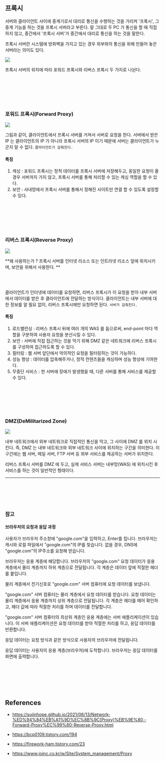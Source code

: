 ## 프록시
서버와 클라이언트 사이에 중계기로서 대리로 통신을 수행하는 것을 가리켜 '프록시', 그 중계 기능을 하는 것을 프록시 서버라고 부른다. 말 그대로 두 PC 가 통신을 할 때 직접 하지 않고, 중간에서 '프록시 서버'가 중간에서 대리로 통신을 하는 것을 말한다.

프록시 서버란 시스템에 방화벽을 가지고 있는 경우 외부와의 통신을 위해 만들어 놓은 서버라는 의미도 있다.

![](https://images.velog.io/images/annmj/post/fcddfe11-164a-4766-b032-3c910d980178/image.png)

프록시 서버의 위치에 따라 포워드 프록시와 리버스 프록시 두 가지로 나뉜다.

<br>
<br>
<br>
<br>
<br>

### 포워드 프록시(Forward Proxy)

![](https://images.velog.io/images/annmj/post/b9d9d595-27bb-4481-a654-d2c4e3a11317/image.png)

그림과 같이, 클라이언트에서 프록시 서버를 거쳐서 서버로 요청을 한다. 서버에서 받은 IP 는 클라이언트의 IP 가 아니라 프록시 서버의 IP 이기 때문에 서버는 클라이언트가 누군지 알 수 없다.
`클라이언트가 감춰진다.`

#### 특징
1. 캐싱 : 포워드 프록시는 정적 데이터를 프록시 서버에 저장해두고, 동일한 요청이 올 경우 서버까지 가지 않고, 프록시 서버를 통해 처리할 수 있는 캐싱 역할을 할 수 있다.
2. 보안 : 사내망에서 프록시 서버를 통해서 정해진 사이트만 연결 할 수 있도록 설정할 수 있다.



<br>
<br>
<br>
<br>
<br>

### 리버스 프록시(Reverse Proxy)

![](https://images.velog.io/images/annmj/post/6de17d5b-93af-4b5d-94df-e75415b8a50f/image.png)

**왜 사용하는가 ?
프록시 서버를 인터넷 리소스 또는 인트라넷 리소스 앞에 위치시키며, 보안을 위해서 사용한다.
**

<br>
<br>

클라이언트가 인터넷에 데이터를 요청하면, 리버스 프록시가 이 요청을 받아 내부 서버에서 데이터를 받은 후 클라이언트에 전달하는 방식이다. 클라이언트는 내부 서버에 대한 정보를 알 필요 없이, 리버스 프록시에만 요청하면 된다.
`서버가 감춰진다.`

#### 특징
1. 로드밸런싱 : 리버스 프록시 뒤에 여러 개의 WAS 를 둠으로써, end-point 마다 역할을 구분하여 사용자 요청을 분산시킬 수 있다. 
2. 보안 : 서버에 직접 접근하는 것을 막기 위해 DMZ 같은 네트워크에 리버스 프록시를 구성하여 접근하도록 할 수 있다.
3. 필터링 : 웹 서버 앞단에서 악의적인 요청을 필터링하는 것이 가능하다.
4. 성능 향상 : 데이터를 압축해주거나, 정적 컨텐츠들을 캐싱하며 성능 향상에 기여한다.
5. 무중단 서비스 : 한 서버에 장애가 발생했을 때, 다른 서버를 통해 서비스를 제공할 수 있다.


<br>
<br>
<br>
<br>
<br>

### DMZ(DeMilitarized Zone)
![](https://images.velog.io/images/annmj/post/a7a0ed7a-c3e4-47ea-9063-470b1d4e18df/image.png)

내부 네트워크에서 외부 네트워크로 직접적인 통신을 막고, 그 사이에 DMZ 를 위치 시킨다.
즉, DMZ 는 내부 네트워크와 외부 네트워크 사이에 위치하는 구간을 의미한다. 
이 구간에는 웹 서버, 메일 서버, FTP 서버 등 외부 서비스를 제공하는 서버가 위치한다.

리버스 프록시 서버를 DMZ 에 두고, 실제 서비스 서버는 내부망(WAS) 에 위치시킨 후 서비스를 하는 것이 일반적인 형태이다.

---

<br>
<br>
<br>
<br>


### 참고
#### 브라우저의 요청과 응답 과정

사용자가 브라우저 주소창에 "google.com"을 입력하고, Enter를 칩니다.
브라우저는 캐시와 로컬 파일에서 "google.com"의 IP를 찾습니다. 없을 경우, DNS에 "google.com"의 IP주소를 요청해 받습니다.

브라우저는 응용 계층에 해당합니다. 브라우저의 "google.com" 요청 데이터가 응용 계층에서 물리 계층까지 하위 계층으로 전달됩니다. 각 계층은 데이터 앞에 적절한 헤더를 붙입니다.

물리 계층에서 전기신호로 "google.com" 서버 컴퓨터에 요청 데이터를 보냅니다.

"google.com" 서버 컴퓨터는 물리 계층에서 요청 데이터를 받습니다. 요청 데이터는 물리 계층에서 응용 계층까지 상위 계층으로 전달됩니다. 각 계층은 헤더를 떼어 확인하고, 헤더 값에 따라 적절한 처리를 하며 데이터를 전달합니다.

"google.com" 서버 컴퓨터의 최상위 계층인 응용 계층에는 서버 애플리케이션이 있습니다. 이 서버 애플리케이션은 요청 데이터를 받아 적절한 처리를 하고, 응답 데이터를 반환합니다.

응답 데이터는 요청 방식과 같은 방식으로 사용자의 브라우저에 전달됩니다.

응답 데이터는 사용자의 응용 계층(브라우저)에 도착합니다.
브라우저는 응답 데이터를 화면에 출력합니다.

<br>
<br>
<br>
<br>
<br>

## References

- https://sujinhope.github.io/2021/06/13/Network-%ED%94%84%EB%A1%9D%EC%8B%9C(Proxy)%EB%9E%80,-Forward-Proxy%EC%99%80-Reverse-Proxy.html

- https://bcp0109.tistory.com/194

- https://firework-ham.tistory.com/23

- https://www.joinc.co.kr/w/Site/System_management/Proxy
